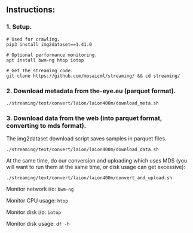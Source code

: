 ## Instructions:

### 1. Setup.

```
# Used for crawling.
pip3 install img2dataset==1.41.0

# Optional performance monitoring.
apt install bwm-ng htop iotop

# Get the streaming code.
git clone https://github.com/mosaicml/streaming/ && cd streaming/
```

### 2. Download metadata from the-eye.eu (parquet format).

```
./streaming/text/convert/laion/laion400m/download_meta.sh
```

### 3. Download data from the web (into parquet format, converting to mds format).

The img2dataset download script saves samples in parquet files.

```
./streaming/text/convert/laion/laion400m/download_data.sh
```

At the same time, do our conversion and uploading which uses MDS (you will want to run them at the same time, or disk usage can get excessive):

```
./streaming/text/convert/laion/laion400m/convert_and_upload.sh
```

Monitor network i/o: `bwm-ng`

Monitor CPU usage: `htop`

Monitor disk i/o: `iotop`

Monitor disk usage: `df -h`
